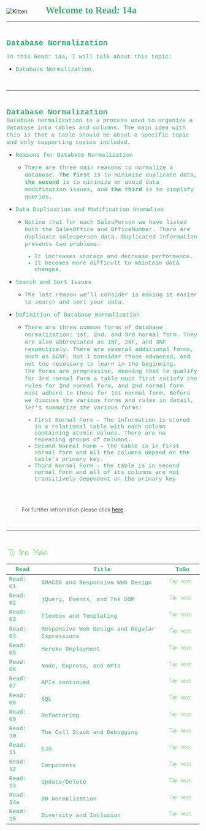 <img src="https://asac.ltuc.com/wp-content/themes/asac/images/logo.png" alt="Kitten"
	title="LTUC-Abdul Aziz Al Ghurair School of Advanced Computing" width="200" />  &nbsp;&nbsp;&nbsp;&nbsp;&nbsp;&nbsp;&nbsp;&nbsp;&nbsp;&nbsp; <span style="font-family:Papyrus; font-size:25px;color:rgb(60, 179, 113)">**Welcome to Read: 14a**</span>

---
<br>

<span style="font-family:Courier New; font-size:20px;color:rgb(60, 179, 113)"> **Database Normalization** </span>


<span style="font-family:Courier New; font-size:15px;color:rgb(60, 179, 113)">In this Read: 14a, I will talk about this topic: 
</span>
- <span style="font-family:Courier New; font-size:15px;color:rgb(60, 179, 113)">Database Normalization.
<br>

---
<br>

<span style="font-family:Courier New; font-size:20px;color:rgb(60, 179, 113)">**Database Normalization** </span><br>
<span style="font-family:Courier New; font-size:15px;color:rgb(60, 179, 113)">Database normalization is a process used to organize a database into tables and columns.  The main idea with this is that a table should be about a specific topic and only supporting topics included.<br>
</span> 

- <span style="font-family:Courier New; font-size:15px;color:rgb(60, 179, 113)">Reasons for Database Normalization</span><br>

    - <span style="font-family:Courier New; font-size:15px;color:rgb(60, 179, 113)">There are three main reasons to normalize a database.  **The first** is to minimize duplicate data, **the second** is to minimize or avoid data modification issues, and **the third** is to simplify queries. </span><br>

- <span style="font-family:Courier New; font-size:15px;color:rgb(60, 179, 113)">Data Duplication and Modification Anomalies</span><br>

    - <span style="font-family:Courier New; font-size:15px;color:rgb(60, 179, 113)">Notice that for each SalesPerson we have listed both the SalesOffice and OfficeNumber. There are duplicate salesperson data. Duplicated information presents two problems:<br>
        - It increases storage and decrease performance. <br>
        - It becomes more difficult to maintain data changes. </span><br>

- <span style="font-family:Courier New; font-size:15px;color:rgb(60, 179, 113)">Search and Sort Issues</span><br>

    - <span style="font-family:Courier New; font-size:15px;color:rgb(60, 179, 113)"> The last reason we’ll consider is making it easier to search and sort your data.</span><br>

- <span style="font-family:Courier New; font-size:15px;color:rgb(60, 179, 113)">Definition of Database Normalization</span><br>

    - <span style="font-family:Courier New; font-size:15px;color:rgb(60, 179, 113)">There are three common forms of database normalization: 1st, 2nd, and 3rd normal form. They are also abbreviated as 1NF, 2NF, and 3NF respectively. There are several additional forms, such as BCNF, but I consider those advanced, and not too necessary to learn in the beginning. <br>
    The forms are progressive, meaning that to qualify for 3rd normal form a table must first satisfy the rules for 2nd normal form, and 2nd normal form must adhere to those for 1st normal form. Before we discuss the various forms and rules in detail, let’s summarize the various forms:<br>
        - First Normal Form – The information is stored in a relational table with each column containing atomic values. There are no repeating groups of columns. <br>
        - Second Normal Form – The table is in first normal form and all the columns depend on the table’s primary key.<br> 
        - Third Normal Form – the table is in second normal form and all of its columns are not transitively dependent on the primary key
        </span><br>



<br><br>

> For further infromation please click [here](https://www.essentialsql.com/get-ready-to-learn-sql-database-normalization-explained-in-simple-english/).

<br>

---
<br>

[<img src="assets/main.gif">](README)
<br>

| <span style="font-family:Courier New; font-size:15px;color:rgb(60, 179, 113)"> **Read** </span> |  <span style="font-family:Courier New; font-size:15px;color:rgb(60, 179, 113)"> **Title** </span>  |   <span style="font-family:Courier New; font-size:15px;color:rgb(60, 179, 113)"> **ToGo** </span>  |
| ----------- | ----------- | ----------- |
| <span style="font-family:Courier New; font-size:15px;color:rgb(60, 179, 113)"> Read: 01 </span>      | <span style="font-family:Courier New; font-size:15px;color:rgb(60, 179, 113)"> SMACSS and Responsive Web Design </span>       |[<img src="assets/taphere.gif">](class-01)|
| <span style="font-family:Courier New; font-size:15px;color:rgb(60, 179, 113)"> Read: 02 </span>      | <span style="font-family:Courier New; font-size:15px;color:rgb(60, 179, 113)"> jQuery, Events, and The DOM </span>       |[<img src="assets/taphere.gif">](class-02)|
| <span style="font-family:Courier New; font-size:15px;color:rgb(60, 179, 113)"> Read: 03 </span>      | <span style="font-family:Courier New; font-size:15px;color:rgb(60, 179, 113)"> Flexbox and Templating </span>       |[<img src="assets/taphere.gif">](class-03)|
| <span style="font-family:Courier New; font-size:15px;color:rgb(60, 179, 113)"> Read: 04 </span>      | <span style="font-family:Courier New; font-size:15px;color:rgb(60, 179, 113)"> Responsive Web Design and Regular Expressions </span>       |[<img src="assets/taphere.gif">](class-04)|
| <span style="font-family:Courier New; font-size:15px;color:rgb(60, 179, 113)"> Read: 05 </span>      | <span style="font-family:Courier New; font-size:15px;color:rgb(60, 179, 113)"> Heroku Deployment </span>       |[<img src="assets/taphere.gif">](class-05)|
| <span style="font-family:Courier New; font-size:15px;color:rgb(60, 179, 113)"> Read: 06 </span>      | <span style="font-family:Courier New; font-size:15px;color:rgb(60, 179, 113)"> Node, Express, and APIs </span>       |[<img src="assets/taphere.gif">](class-06)|
| <span style="font-family:Courier New; font-size:15px;color:rgb(60, 179, 113)"> Read: 07 </span>      | <span style="font-family:Courier New; font-size:15px;color:rgb(60, 179, 113)"> APIs continued </span>       |[<img src="assets/taphere.gif">](class-07)|
| <span style="font-family:Courier New; font-size:15px;color:rgb(60, 179, 113)"> Read: 08 </span>      | <span style="font-family:Courier New; font-size:15px;color:rgb(60, 179, 113)"> SQL </span>       |[<img src="assets/taphere.gif">](class-08)|
| <span style="font-family:Courier New; font-size:15px;color:rgb(60, 179, 113)"> Read: 09 </span>      | <span style="font-family:Courier New; font-size:15px;color:rgb(60, 179, 113)"> Refactoring </span>       |[<img src="assets/taphere.gif">](class-09)|
| <span style="font-family:Courier New; font-size:15px;color:rgb(60, 179, 113)"> Read: 10 </span>      | <span style="font-family:Courier New; font-size:15px;color:rgb(60, 179, 113)"> The Call Stack and Debugging </span>       |[<img src="assets/taphere.gif">](class-10)|
| <span style="font-family:Courier New; font-size:15px;color:rgb(60, 179, 113)"> Read: 11 </span>      | <span style="font-family:Courier New; font-size:15px;color:rgb(60, 179, 113)"> EJS </span>       |[<img src="assets/taphere.gif">](class-11)|
| <span style="font-family:Courier New; font-size:15px;color:rgb(60, 179, 113)"> Read: 12 </span>      | <span style="font-family:Courier New; font-size:15px;color:rgb(60, 179, 113)"> Components </span>       |[<img src="assets/taphere.gif">](class-12)|
| <span style="font-family:Courier New; font-size:15px;color:rgb(60, 179, 113)"> Read: 13 </span>      | <span style="font-family:Courier New; font-size:15px;color:rgb(60, 179, 113)"> Update/Delete </span>       |[<img src="assets/taphere.gif">](class-13)|
| <span style="font-family:Courier New; font-size:15px;color:rgb(60, 179, 113)"> Read: 14a </span>      | <span style="font-family:Courier New; font-size:15px;color:rgb(60, 179, 113)"> DB Normalization </span>       |[<img src="assets/taphere.gif">](class-14a)|
| <span style="font-family:Courier New; font-size:15px;color:rgb(60, 179, 113)"> Read: 15 </span>      | <span style="font-family:Courier New; font-size:15px;color:rgb(60, 179, 113)"> Diversity and Inclusion </span>       |[<img src="assets/taphere.gif">](class-15)|






